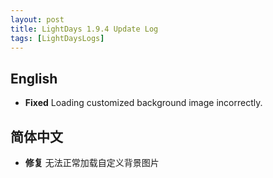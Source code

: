 ```yaml
---
layout: post
title: LightDays 1.9.4 Update Log
tags: [LightDaysLogs]
---
```


## English

* **Fixed** Loading customized background image incorrectly.



## 简体中文

* **修复** 无法正常加载自定义背景图片